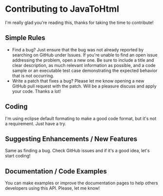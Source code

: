 # Contributing to JavaToHtml

I'm really glad you're reading this, thanks for taking the time to contribute!

## Simple Rules

* Find a bug? Just ensure that the bug was not already reported by searching on GitHub under Issues. If you're unable to find an open issue addressing the problem, open a new one. Be sure to include a title and clear description, as much relevant information as possible, and a code sample or an executable test case demonstrating the expected behavior that is not occurring.
* Write a patch that fixes a bug? Please let me know opening a new GitHub pull request with the patch. Will be a pleasure discuss and apply your code. Thanks a lot!

## Coding

I'm using eclipse default formating to make a good code format, but it's not a requirement. Just have a try.

## Suggesting Enhancements / New Features

Same as finding a bug. Check GitHub issues and if it's a good idea, let's start coding!

## Documentation / Code Examples

You can make examples or improve the documentation pages to help others developers using this API. Please, let me know!